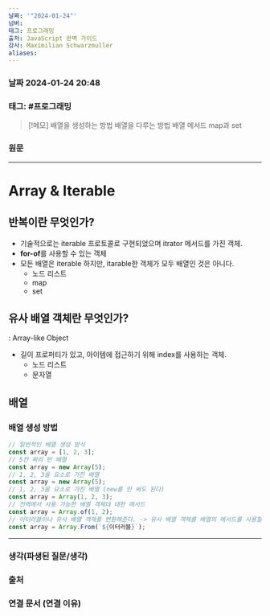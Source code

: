 ```yaml
---
날짜: '"2024-01-24"'
넘버: 
태그: 프로그래밍
출처: JavaScript 완벽 가이드
강사: Maximilian Schwarzmuller
aliases:
---
```

### 날짜  2024-01-24 20:48

### 태그: #프로그래밍 

>[!메모]
> 배열을 생성하는 방법
> 배열을 다루는 방법
> 배열 메서드
> map과 set


### 원문
---
# Array & Iterable
## 반복이란 무엇인가?
- 기술적으로는 iterable 프로토콜로 구현되었으며 itrator 메서드를 가진 객체.
- **for-of**를 사용할 수 있는 객체
- 모든 배열은 iterable 하지만, itarable한 객체가 모두 배열인 것은 아니다.
	- 노드 리스트
	- map 
	- set
## 유사 배열 객체란 무엇인가?
: Array-like Object
- 길이 프로퍼티가 있고, 아이템에 접근하기 위해 index를 사용하는 객체.
	- 노드 리스트
	- 문자열
## 배열
### 배열 생성 방법
```js
// 일반적인 배열 생성 방식
const array = [1, 2, 3];
// 5칸 짜리 빈 배열
const array = new Array(5);
// 1, 2, 3을 요소로 가진 배열
const array = new Array(5);
// 1, 2, 3을 요소로 가진 배열 (new를 안 써도 된다)
const array = Array(1, 2, 3);
// 전역에서 사용 가능한 배열 객체데 대한 메서드
const array = Array.of(1, 2);
// 이터러블이나 유사 배열 객체를 변환해준다. -> 유사 배열 객체를 배열의 메서드를 사용할 수 있게 만들어준다.
const array = Array.From(`${이터러블}`);
```



---
### 생각(파생된 질문/생각)

### 출처

### 연결 문서 (연결 이유)
